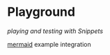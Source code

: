 # Playground
*playing and testing with Snippets*

[mermaid] example integration


[mermaid]:markdown/mermaid.md: